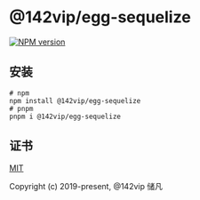 # @142vip/egg-sequelize

[![NPM version](https://img.shields.io/npm/v/@142vip/egg-sequelize?labelColor=0b3d52&color=1da469&label=version)](https://www.npmjs.com/package/@142vip/egg-sequelize)

## 安装

```shell
# npm
npm install @142vip/egg-sequelize
# pnpm
pnpm i @142vip/egg-sequelize
```

## 证书

[MIT](https://opensource.org/license/MIT)

Copyright (c) 2019-present, @142vip 储凡
